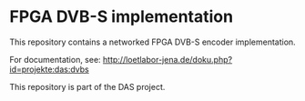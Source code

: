 # FPGA DVB-S implementation
This repository contains a networked FPGA DVB-S encoder implementation.

For documentation, see: http://loetlabor-jena.de/doku.php?id=projekte:das:dvbs

This repository is part of the DAS project.

